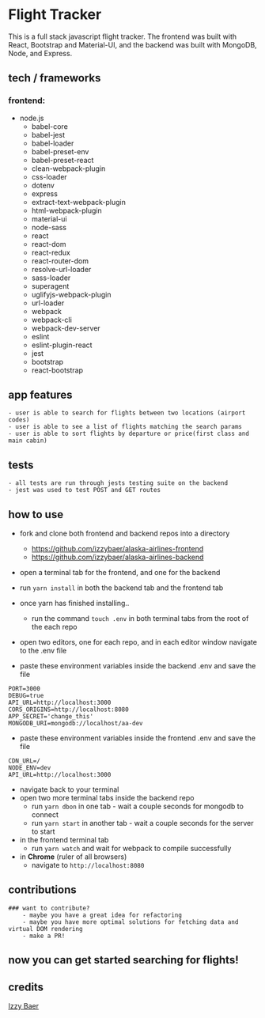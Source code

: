 # Flight Tracker

This is a full stack javascript flight tracker. The frontend was built with React, Bootstrap and Material-UI, and the backend was built with MongoDB, Node, and Express.

## tech / frameworks

### frontend:
- node.js
    - babel-core
    - babel-jest
    - babel-loader
    - babel-preset-env
    - babel-preset-react
    - clean-webpack-plugin
    - css-loader
    - dotenv
    - express
    - extract-text-webpack-plugin
    - html-webpack-plugin
    - material-ui
    - node-sass
    - react
    - react-dom
    - react-redux
    - react-router-dom
    - resolve-url-loader
    - sass-loader
    - superagent
    - uglifyjs-webpack-plugin
    - url-loader
    - webpack
    - webpack-cli
    - webpack-dev-server
    - eslint
    - eslint-plugin-react
    - jest
    - bootstrap
    - react-bootstrap

## app features

    - user is able to search for flights between two locations (airport codes)
    - user is able to see a list of flights matching the search params
    - user is able to sort flights by departure or price(first class and main cabin)

## tests

    - all tests are run through jests testing suite on the backend
    - jest was used to test POST and GET routes

## how to use

- fork and clone both frontend and backend repos into a directory
    - https://github.com/izzybaer/alaska-airlines-frontend
    - https://github.com/izzybaer/alaska-airlines-backend 

- open a terminal tab for the frontend, and one for the backend
- run `yarn install` in both the backend tab and the frontend tab
- once yarn has finished installing..
    - run the command `touch .env` in both terminal tabs from the root of the each repo
- open two editors, one for each repo, and in each editor window navigate to the .env file
- paste these environment variables inside the backend .env and save the file
``` 
PORT=3000
DEBUG=true
API_URL=http://localhost:3000
CORS_ORIGINS=http://localhost:8080
APP_SECRET='change_this'
MONGODB_URI=mongodb://localhost/aa-dev
```
- paste these environment variables inside the frontend .env and save the file
```
CDN_URL=/
NODE_ENV=dev
API_URL=http://localhost:3000
```
- navigate back to your terminal
- open two more terminal tabs inside the backend repo
    - run `yarn dbon` in one tab - wait a couple seconds for mongodb to connect
    - run `yarn start` in another tab - wait a couple seconds for the server to start
- in the frontend terminal tab 
    - run `yarn watch` and wait for webpack to compile successfully
- in **Chrome** (ruler of all browsers)
    - navigate to `http://localhost:8080`


## contributions
    
    ### want to contribute? 
        - maybe you have a great idea for refactoring
        - maybe you have more optimal solutions for fetching data and virtual DOM rendering
        - make a PR! 
        
        
## now you can get started searching for flights!



## credits


[Izzy Baer](https://github.com/izzybaer)
